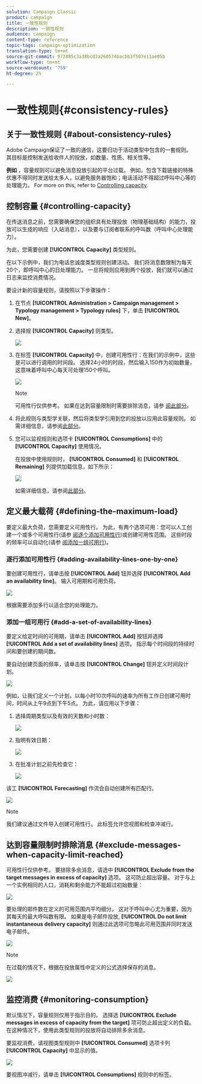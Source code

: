 ```yaml
---
solution: Campaign Classic
product: campaign
title: 一致性规则
description: 一致性规则
audience: campaign
content-type: reference
topic-tags: campaign-optimization
translation-type: tm+mt
source-git-commit: 972885c3a38bcd3a260574bacbb3f507e11ae05b
workflow-type: tm+mt
source-wordcount: '759'
ht-degree: 2%

---
```



# 一致性规则{#consistency-rules}

## 关于一致性规则 {#about-consistency-rules}

Adobe Campaign保证了一致的通信，这要归功于活动类型中包含的一套规则。 其目标是控制发送给收件人的投放，如数量、性质、相关性等。

**例如** ，容量规则可以避免消息投放引起的平台过载。 例如，包含下载链接的特殊优惠不得同时发送给太多人，以避免服务器饱和；电话活动不得超过呼叫中心等的处理能力。 For more on this, refer to [Controlling capacity](#controlling-capacity).

## 控制容量 {#controlling-capacity}

在传送消息之前，您需要确保您的组织具有处理投放（物理基础结构）的能力，投放可以生成的响应（入站消息），以及要与订阅者联系的呼叫数（呼叫中心处理能力）。

为此，您需要创建 **[!UICONTROL Capacity]** 类型规则。

在以下示例中，我们为电话忠诚度类型规则创建活动。 我们将消息数限制为每天20个，即呼叫中心的日处理能力。 一旦将规则应用到两个投放，我们就可以通过日志来监控消费情况。

要设计新的容量规则，请按照以下步骤操作：

1. 在节点 **[!UICONTROL Administration > Campaign management > Typology management > Typology rules]** 下，单击 **[!UICONTROL New]**。
1. 选择规 **[!UICONTROL Capacity]** 则类型。

   ![](assets/campaign_opt_create_capacity_01.png)

1. 在标签 **[!UICONTROL Capacity]** 中，创建可用性行：在我们的示例中，这些是可以进行调用的时间段。 选择24小时的时段，然后输入150作为初始数量，这意味着呼叫中心每天可处理150个呼叫。

   ![](assets/campaign_opt_create_capacity_02.png)

   >[!NOTE]
   >
   >可用性行仅供参考。 如果在达到容量限制时需要排除消息，请参 [阅此部分](#exclude-messages-when-capacity-limit-reached)。

1. 将此规则与类型学关联，然后将类型学引用到您的投放以应用此容量规则。 如需详细信息，请参阅[此部分](../../campaign/using/applying-rules.md#applying-a-typology-to-a-delivery)。
1. 您可以监视规则和选项卡 **[!UICONTROL Consumptions]** 中的 **[!UICONTROL Capacity]** 使用情况。

   在投放中使用规则时， **[!UICONTROL Consumed]** 和 **[!UICONTROL Remaining]** 列提供加载信息，如下所示：

   ![](assets/campaign_opt_create_capacity_03.png)

   如需详细信息，请参阅[此部分](#monitoring-consumption)。

## 定义最大载荷 {#defining-the-maximum-load}

要定义最大负荷，您需要定义可用性行。 为此，有两个选项可用：您可以人工创建一个或多个可用性行(请参 [阅逐个添加可用性行](#adding-availability-lines-one-by-one))或创建可用性范围。 这些时段的频率可以自动化(请参 [阅添加一组可用行](#add-a-set-of-availability-lines))。

### 逐行添加可用性行 {#adding-availability-lines-one-by-one}

要创建可用性行，请单击按 **[!UICONTROL Add]** 钮并选择 **[!UICONTROL Add an availability line]**。 输入可用期和可用负荷。

![](assets/campaign_opt_create_capacity_02.png)

根据需要添加多行以适合您的处理能力。

### 添加一组可用行 {#add-a-set-of-availability-lines}

要定义给定时间的可用期，请单击 **[!UICONTROL Add]** 按钮并选择 **[!UICONTROL Add a set of availability lines]** 选项。 指示每个时间段的持续时间和要创建的期间数。

要自动创建页面的频率，请单击按 **[!UICONTROL Change]** 钮并定义时间段计划。

![](assets/campaign_opt_create_capacity_07.png)

例如，让我们定义一个计划，以每小时10次呼叫的速率为所有工作日创建可用时间，时间从上午9点到下午5点。 为此，请应用以下步骤：

1. 选择周期类型以及有效的天数和小时数：

   ![](assets/campaign_opt_create_capacity_08.png)

1. 指明有效日期：

   ![](assets/campaign_opt_create_capacity_09.png)

1. 在批准计划之前先检查它：

   ![](assets/campaign_opt_create_capacity_10.png)

该工 **[!UICONTROL Forecasting]** 作流会自动创建所有匹配行。

![](assets/campaign_opt_create_capacity_12.png)

>[!NOTE]
>
>我们建议通过文件导入创建可用性行。 此标签允许您视图和检查冲减行。

## 达到容量限制时排除消息 {#exclude-messages-when-capacity-limit-reached}

可用性行仅供参考。 要排除多余消息，请选中 **[!UICONTROL Exclude from the target messages in excess of capacity]** 选项。 这可防止超出容量。 对于与上一个实例相同的人口，消耗和剩余能力不能超过初始数量：

![](assets/campaign_opt_create_capacity_04.png)

要处理的邮件数在定义的可用范围内平均细分。 这对于呼叫中心尤为重要，因为其每天的最大呼叫数有限。 如果是电子邮件投放, **[!UICONTROL Do not limit instantaneous delivery capacity]** 则通过此选项可忽略此可用范围并同时发送电子邮件。

![](assets/campaign_opt_create_capacity_05.png)

>[!NOTE]
>
>在过载的情况下，根据在投放属性中定义的公式选择保存的消息。

![](assets/campaign_opt_create_capacity_06.png)

## 监控消费 {#monitoring-consumption}

默认情况下，容量规则仅用于指示目的。 选择选 **[!UICONTROL Exclude messages in excess of capacity from the target]** 项可防止超出定义的负载。 在这种情况下，使用此类型规则的投放将自动排除多余消息。

要监视消费，请视图类型规则中 **[!UICONTROL Consumed]** 选项卡列 **[!UICONTROL Capacity]** 中显示的值。

![](assets/campaign_opt_create_capacity_04.png)

要视图冲减行，请单击 **[!UICONTROL Consumptions]** 规则中的标签。
